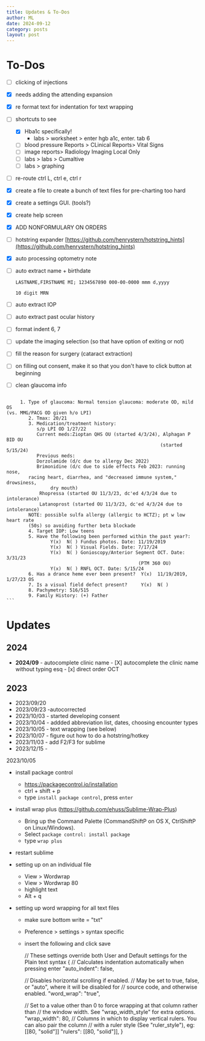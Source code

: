 ```yaml
---
title: Updates & To-Dos
author: ML
date: 2024-09-12
category: posts
layout: post
---
```



# To-Dos

- [ ] clicking of injections
- [x] needs adding the attending expansion 
- [x] re format text for indentation for text wrapping
- [ ] shortcuts to see 
	- [x] Hba1c specifically!
		- labs > worksheet > enter hgb a1c, enter. tab 6
	- [ ] blood pressure Reports > CLinical Reports>  Vital Signs
	- [ ] image reports> Radiology Imaging Local Only
	- [ ] labs > labs > Cumaltive
	- [ ] labs > graphing
- [ ] re-route ctrl L, ctrl e, ctrl r 
- [x] create a file to create a bunch of text files for pre-charting too hard
- [x] create a settings GUI. (tools?)
- [x] create help screen
- [x] ADD NONFORMULARY ON ORDERS
- [ ] hotstring expander [https://github.com/henrystern/hotstring_hints](https://github.com/henrystern/hotstring_hints)
- [x] auto processing optometry note

- [ ] auto extract name + birthdate

	```
	LASTNAME,FIRSTNAME MI; 1234567890 000-00-0000 mmm d,yyyy

	10 digit MRN
	```
- [ ] auto extract IOP
- [ ] auto extract past ocular history
- [ ] format indent 6, 7 
- [ ] update the imaging selection (so that have option of exiting or not)
- [ ] fill the reason for surgery (cataract extraction)
- [ ] on filling out consent, make it so that you don't have to click button at beginning

- [ ] clean glaucoma info

>	```
	     1. Type of glaucoma: Normal tension glaucoma: moderate OD, mild OS 
	(vs. MMG/PACG OD given h/o LPI)
	        2. Tmax: 20/21
	        3. Medication/treatment history:
	           s/p LPI OD 1/27/22
	           Current meds:Zioptan QHS OU (started 4/3/24), Alphagan P BID OU 
	                                                        (started 5/15/24)
	           Previous meds:
	           Dorzolamide (d/c due to allergy Dec 2022)
	           Brimonidine (d/c due to side effects Feb 2023: running nose,
	        racing heart, diarrhea, and "decreased immune system," drowsiness, 
	                dry mouth)
	            Rhopressa (started OU 11/3/23, dc'ed 4/3/24 due to intolerance)
	            Latanoprost (started OU 11/3/23, dc'ed 4/3/24 due to intolerance)
	        NOTE: possible sulfa allergy (allergic to HCTZ); pt w low heart rate 
	        (50s) so avoiding further beta blockade
	        4. Target IOP: Low teens
	        5. Have the following been performed within the past year?:
	                Y(x)  N( ) Fundus photos. Date: 11/19/2019
	                Y(x)  N( ) Visual Fields. Date: 7/17/24
	                Y(x)  N( ) Gonioscopy/Anterior Segment OCT. Date: 3/31/23
	                                                (PTM 360 OU)
	                Y(x)  N( ) RNFL OCT. Date: 5/15/24
	        6. Has a drance heme ever been present?  Y(x)  11/19/2019, 1/27/23 OS
	        7. Is a visual field defect present?     Y(x)  N( )
	        8. Pachymetry: 516/515
	        9. Family History: (+) Father
	```


# Updates

## 2024

- **2024/09**  - autocomplete clinic name
		- [X] autocomplete the clinic name without typing esq
		- [x] direct order OCT

## 2023

* 2023/09/20 
* 2023/09/23 -autocorrected
* 2023/10/03 - started developing consent
* 2023/10/04 - addded abbreviation list, dates, choosing encounter types
* 2023/10/05 - text wrapping (see below)
* 2023/10/07 - figure out how to do a hotstring/hotkey
* 2023/11/03 - add F2/F3  for sublime
* 2023/12/15 - 

2023/10/05
- install package control
	- https://packagecontrol.io/installation
	- ctrl + shift + p
	- type `install package control`, press `enter`
- install wrap plus (https://github.com/ehuss/Sublime-Wrap-Plus)
	- Bring up the Command Palette (CommandShiftP on OS X, CtrlShiftP on Linux/Windows).
	- Select `package control: install package`
	- type `wrap plus`
- restart sublime

- setting up on an individual file
	- View > Wordwrap
	- View > Wordwrap 80
	- highlight text
	- Alt + q 
- setting up word wrapping for all text files
	- make sure bottom write = "txt"
	- Preference > settings > syntax specific
	- insert the following and click save

		// These settings override both User and Default settings for the Plain text syntax
		{
		// Calculates indentation automatically when pressing enter
		"auto_indent": false,

	    // Disables horizontal scrolling if enabled.
	    // May be set to true, false, or "auto", where it will be disabled for
	    // source code, and otherwise enabled.
	    "word_wrap": "true",

		// Set to a value other than 0 to force wrapping at that column rather than
		// the window width. See "wrap_width_style" for extra options.
		"wrap_width": 80,
		// Columns in which to display vertical rulers. You can also pair the column
		// with a ruler style (See "ruler_style"), eg: [[80, "solid"]]
		"rulers": [[80, "solid"]],
		}


